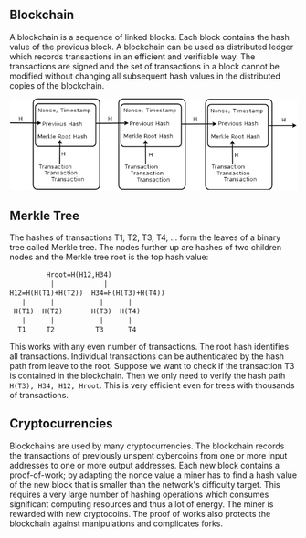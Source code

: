 ## Blockchain

A blockchain is a sequence of linked blocks. Each block contains the hash value of the previous block. A blockchain can be used as distributed ledger which records transactions in an efficient and verifiable way. The transactions are signed and the set of transactions in a block cannot be modified without changing all subsequent hash values in the distributed copies of the blockchain.

![Blockchain](blockchain2.png)

## Merkle Tree

The hashes of transactions T1, T2, T3, T4, ... form the leaves of a binary tree called Merkle tree. The nodes further up are hashes of two children nodes and the Merkle tree root is the top hash value:

```
         Hroot=H(H12,H34)
          |            |
H12=H(H(T1)+H(T2))  H34=H(H(T3)+H(T4))
   |      |           |      |
 H(T1)  H(T2)       H(T3)  H(T4)
   |      |           |      |
  T1     T2          T3      T4
```
This works with any even number of transactions.  The root hash identifies all transactions. Individual transactions can be authenticated by the hash path from leave to the root. Suppose we want to check if the transaction T3 is contained in the blockchain.  Then we only need to verify  the hash path 
`H(T3), H34, H12, Hroot`. This is very efficient even for trees with thousands of  transactions. 


## Cryptocurrencies
Blockchains are used by many cryptocurrencies. The blockchain records the transactions of previously unspent cybercoins from one or more input addresses to one or more output addresses. Each new block contains a proof-of-work; by adapting the nonce value a miner has to find a hash value of the new block that is smaller than the network's difficulty target. This requires a very large number of hashing operations which consumes significant computing resources and thus a lot of energy. The miner is rewarded with new cryptocoins. The proof of works also protects the blockchain against manipulations and complicates forks. 

